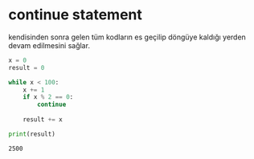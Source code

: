 # continue statement

kendisinden sonra gelen tüm kodların es geçilip döngüye kaldığı yerden devam edilmesini sağlar.

```python
x = 0
result = 0

while x < 100:
    x += 1
    if x % 2 == 0:
        continue
        
    result += x

print(result)
```

```
2500
```
